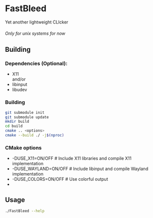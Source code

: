 # FastBleed
Yet another lightweight CLIcker

###### Only for unix systems for now

## Building
### Dependencies (Optional):
- X11
  <br>and/or
- libinput
- libudev

### Building
```sh
git submodule init
git submodule update
mkdir build
cd build
cmake .. <options>
cmake --build ./ -j$(nproc)
```

### CMake options
- -DUSE_X11=ON/OFF              # Include X11 libraries and compile X11 implementation
- -DUSE_WAYLAND=ON/OFF          # Include libinput and compile Wayland implementation
- -DUSE_COLORS=ON/OFF           # Use colorful output
- 
## Usage
```sh
./FastBleed --help
```
